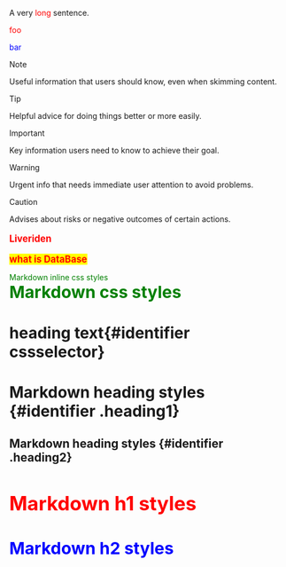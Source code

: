 A very <span style='color: red;'>long</span> sentence.


<style>
#foo {color: red}
</style>

<p id="foo">foo</p>

<p style="color: blue">bar</p>

> [!NOTE]
> Useful information that users should know, even when skimming content.

> [!TIP]
> Helpful advice for doing things better or more easily.

> [!IMPORTANT]
> Key information users need to know to achieve their goal.

> [!WARNING]
> Urgent info that needs immediate user attention to avoid problems.

> [!CAUTION]
> Advises about risks or negative outcomes of certain actions.


<p class="p2">Liveriden</p>

  <!-- <style type="text/css"> -->

  <style>
    mark,
    .p2 {
      color: red;
      font-size: larger;
      font-weight: 700;
    }
  </style>
<mark>what is DataBase</mark>


<div style="color:green">
    Markdown inline css styles
</div>


<style>
.green {
    color: green;
    font-weight:700;
    font-size: 30px;
}
</style>

<div class="green">
    Markdown css styles
</div>


# heading text{#identifier cssselector}

<style>
.heading1 {
    color: red;
    font-weight:700;
    font-size: 35px;
}
.heading2 {
    color: blue;
    font-weight:700;
    font-size: 30px;
}
</style>

# Markdown heading styles {#identifier .heading1}
## Markdown heading styles {#identifier .heading2}


<style>
.heading1 {
    color: red;
    font-weight:700;
    font-size: 35px;
}
.heading2 {
    color: blue;
    font-weight:700;
    font-size: 30px;
}
</style>

<h1 id="identifier" class="heading1">
    Markdown h1 styles
</h1>
<h2 id="identifier" class="heading2">
    Markdown h2 styles
</h2>
